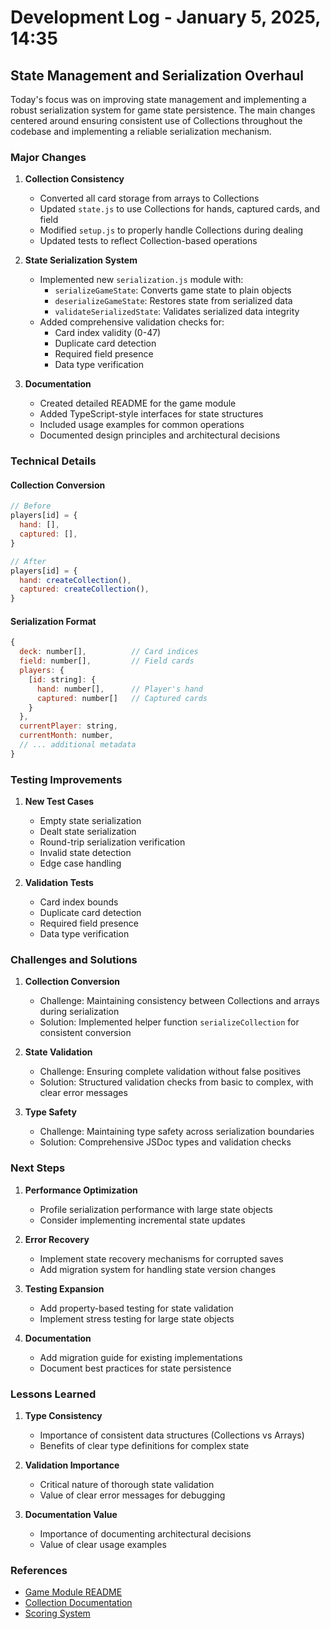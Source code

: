 # Development Log - January 5, 2025, 14:35

## State Management and Serialization Overhaul

Today's focus was on improving state management and implementing a robust serialization system for game state persistence. The main changes centered around ensuring consistent use of Collections throughout the codebase and implementing a reliable serialization mechanism.

### Major Changes

1. **Collection Consistency**

   - Converted all card storage from arrays to Collections
   - Updated `state.js` to use Collections for hands, captured cards, and field
   - Modified `setup.js` to properly handle Collections during dealing
   - Updated tests to reflect Collection-based operations

2. **State Serialization System**

   - Implemented new `serialization.js` module with:
     - `serializeGameState`: Converts game state to plain objects
     - `deserializeGameState`: Restores state from serialized data
     - `validateSerializedState`: Validates serialized data integrity
   - Added comprehensive validation checks for:
     - Card index validity (0-47)
     - Duplicate card detection
     - Required field presence
     - Data type verification

3. **Documentation**
   - Created detailed README for the game module
   - Added TypeScript-style interfaces for state structures
   - Included usage examples for common operations
   - Documented design principles and architectural decisions

### Technical Details

#### Collection Conversion

```javascript
// Before
players[id] = {
  hand: [],
  captured: [],
}

// After
players[id] = {
  hand: createCollection(),
  captured: createCollection(),
}
```

#### Serialization Format

```javascript
{
  deck: number[],          // Card indices
  field: number[],         // Field cards
  players: {
    [id: string]: {
      hand: number[],      // Player's hand
      captured: number[]   // Captured cards
    }
  },
  currentPlayer: string,
  currentMonth: number,
  // ... additional metadata
}
```

### Testing Improvements

1. **New Test Cases**

   - Empty state serialization
   - Dealt state serialization
   - Round-trip serialization verification
   - Invalid state detection
   - Edge case handling

2. **Validation Tests**
   - Card index bounds
   - Duplicate card detection
   - Required field presence
   - Data type verification

### Challenges and Solutions

1. **Collection Conversion**

   - Challenge: Maintaining consistency between Collections and arrays during serialization
   - Solution: Implemented helper function `serializeCollection` for consistent conversion

2. **State Validation**

   - Challenge: Ensuring complete validation without false positives
   - Solution: Structured validation checks from basic to complex, with clear error messages

3. **Type Safety**
   - Challenge: Maintaining type safety across serialization boundaries
   - Solution: Comprehensive JSDoc types and validation checks

### Next Steps

1. **Performance Optimization**

   - Profile serialization performance with large state objects
   - Consider implementing incremental state updates

2. **Error Recovery**

   - Implement state recovery mechanisms for corrupted saves
   - Add migration system for handling state version changes

3. **Testing Expansion**

   - Add property-based testing for state validation
   - Implement stress testing for large state objects

4. **Documentation**
   - Add migration guide for existing implementations
   - Document best practices for state persistence

### Lessons Learned

1. **Type Consistency**

   - Importance of consistent data structures (Collections vs Arrays)
   - Benefits of clear type definitions for complex state

2. **Validation Importance**

   - Critical nature of thorough state validation
   - Value of clear error messages for debugging

3. **Documentation Value**
   - Importance of documenting architectural decisions
   - Value of clear usage examples

### References

- [Game Module README](src/game/README.md)
- [Collection Documentation](src/core/README.md)
- [Scoring System](src/scoring/README.md)

